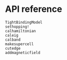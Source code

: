 # API reference

```@docs
TightBindingModel
sethopping!
calhamiltonian
caleig
calband
makesupercell
cutedge
addmagneticfield
```
